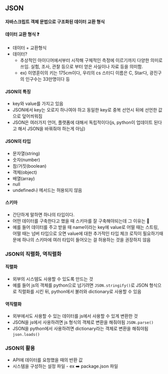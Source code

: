 ## JSON

#### 자바스크립트 객체 문법으로 구조화된 데이터 교환 형식

#### 데이터 교환 형식 ❓

- 데이터 + 교환형식
- 데이터?
  - 추상적인 아이디어에서부터 시작해 구체적인 측정에 이르기까지 다양한 의미로 쓰임. 실험, 조사, 관찰 등으로 부터 얻은 사실이나 자료 등을 의미함.
  - ex) 이영훈이의 키는 175cm이다, 우리의 cs 스터디 이름은 C, Star다, 광진구의 인구수는 33만명이다 등

#### JSON의 특징

- key와 value를 가지고 있음
- JSON에서 key는 오로지 하나여야 하고 동일한 key로 중복 선언시 뒤에 선언한 값으로 덮어씌워짐
- JSON은 여러가지 언어, 플랫폼에 대해서 독립적이다(js, python이 업데이트 된다고 해서 JSON을 바꿔줘야 하는게 아님)

#### JSON의 타입

- 문자열(string)
- 숫자(number)
- 참/거짓(boolean)
- 객체(object)
- 배열(array)
- null
- undefined나 메서드는 허용되지 않음

#### 스키마

- 간단하게 말하면 하나의 타입이다.
- 어떤 데이터를 구축한다고 했을 때 스키마를 잘 구축해야되는데 그 이유는 🔽
- 예를 들어 데이터를 주고 받을 때 name이라는 key에 value로 어떨 때는 스트링, 어떨 때는 넘버 타입으로 오면 value에 대한 추가적인 타입 체크 로직이 필요하기때문에 하나의 스키마에 여러 타입이 들어오는 걸 허용하는 것을 권장하지 않음

### JSON의 직렬화, 역직렬화

#### 직렬화

- 외부의 시스템도 사용할 수 있도록 만드는 것
- 예를 들어 js의 객체를 python으로 넘기려면 `JSON.stringify()`로 JSON 형식으로 직렬화를 시킨 뒤, python에서 불러와 dictionary로 사용할 수 있음

#### 역직렬화

- 외부에서도 사용할 수 있는 데이터를 js에서 사용할 수 있게 변환한 것
- JSON을 js에서 사용하려면 js 형식의 객체로 변환을 해줘야됨 `JSON.parse()`
- JSON을 python에서 사용하려면 dictionary라는 객체로 변환을 해줘야됨 `json.loads()`

### JSON의 활용

- API에 데이터를 요청했을 때의 반환 값
- 시스템을 구성하는 설정 파일 - ex ➡️ package.json 파일
